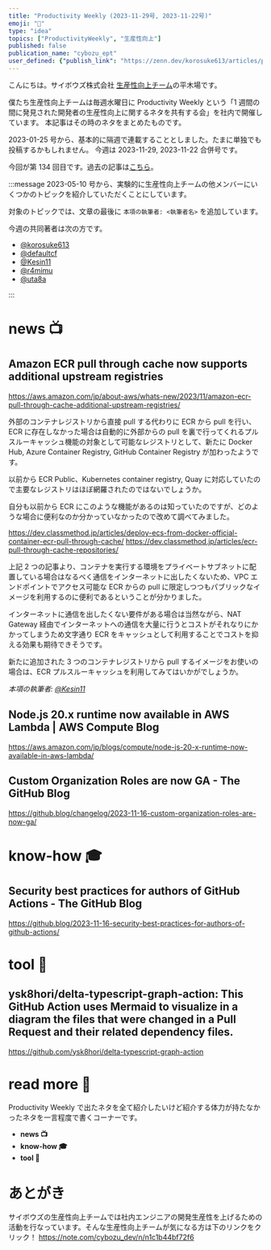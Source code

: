 ```yaml
---
title: "Productivity Weekly (2023-11-29号, 2023-11-22号)"
emoji: "🥘"
type: "idea"
topics: ["ProductivityWeekly", "生産性向上"]
published: false
publication_name: "cybozu_ept"
user_defined: {"publish_link": "https://zenn.dev/korosuke613/articles/productivity-weekly-20231129"}
---
```


こんにちは。サイボウズ株式会社 [生産性向上チーム](https://note.com/cybozu_dev/n/n1c1b44bf72f6)の平木場です。

僕たち生産性向上チームは毎週水曜日に Productivity Weekly という「1 週間の間に発見された開発者の生産性向上に関するネタを共有する会」を社内で開催しています。
本記事はその時のネタをまとめたものです。


2023-01-25 号から、基本的に隔週で連載することとしました。たまに単独でも投稿するかもしれません。
今週は 2023-11-29, 2023-11-22 合併号です。

今回が第 134 回目です。過去の記事は[こちら](https://zenn.dev/topics/productivityweekly?order=latest)。

:::message
2023-05-10 号から、実験的に生産性向上チームの他メンバーにいくつかのトピックを紹介していただくことにしています。

対象のトピックでは、文章の最後に `本項の執筆者: <執筆者名>` を追加しています。

今週の共同著者は次の方です。
- [@korosuke613](https://zenn.dev/korosuke613)
- [@defaultcf](https://zenn.dev/defaultcf)
- [@Kesin11](https://zenn.dev/kesin11)
- [@r4mimu](https://zenn.dev/r4mimu)
- [@uta8a](https://zenn.dev/uta8a)

:::

# news 📺

## Amazon ECR pull through cache now supports additional upstream registries
https://aws.amazon.com/jp/about-aws/whats-new/2023/11/amazon-ecr-pull-through-cache-additional-upstream-registries/

外部のコンテナレジストリから直接 pull する代わりに ECR から pull を行い、ECR に存在しなかった場合は自動的に外部からの pull を裏で行ってくれるプルスルーキャッシュ機能の対象として可能なレジストリとして、新たに Docker Hub, Azure Container Registry, GitHub Container Registry が加わったようです。

以前から ECR Public、Kubernetes container registry, Quay に対応していたので主要なレジストリはほぼ網羅されたのではないでしょうか。

自分も以前から ECR にこのような機能があるのは知っていたのですが、どのような場合に便利なのか分かっていなかったので改めて調べてみました。

https://dev.classmethod.jp/articles/deploy-ecs-from-docker-official-container-ecr-pull-through-cache/
https://dev.classmethod.jp/articles/ecr-pull-through-cache-repositories/

上記 2 つの記事より、コンテナを実行する環境をプライベートサブネットに配置している場合はなるべく通信をインターネットに出したくないため、VPC エンドポイントでアクセス可能な ECR からの pull に限定しつつもパブリックなイメージを利用するのに便利であるということが分かりました。

インターネットに通信を出したくない要件がある場合は当然ながら、NAT Gateway 経由でインターネットへの通信を大量に行うとコストがそれなりにかかってしまうため文字通り ECR をキャッシュとして利用することでコストを抑える効果も期待できそうです。

新たに追加された 3 つのコンテナレジストリから pull するイメージをお使いの場合は、ECR プルスルーキャッシュを利用してみてはいかがでしょうか。

_本項の執筆者: [@Kesin11](https://zenn.dev/kesin11)_

## Node.js 20.x runtime now available in AWS Lambda | AWS Compute Blog
https://aws.amazon.com/jp/blogs/compute/node-js-20-x-runtime-now-available-in-aws-lambda/

## Custom Organization Roles are now GA - The GitHub Blog
https://github.blog/changelog/2023-11-16-custom-organization-roles-are-now-ga/

# know-how 🎓

## Security best practices for authors of GitHub Actions - The GitHub Blog
https://github.blog/2023-11-16-security-best-practices-for-authors-of-github-actions/

# tool 🔨

## ysk8hori/delta-typescript-graph-action: This GitHub Action uses Mermaid to visualize in a diagram the files that were changed in a Pull Request and their related dependency files.
https://github.com/ysk8hori/delta-typescript-graph-action

# read more 🍘
Productivity Weekly で出たネタを全て紹介したいけど紹介する体力が持たなかったネタを一言程度で書くコーナーです。

- **news 📺**
- **know-how 🎓**
- **tool 🔨**

# あとがき


サイボウズの生産性向上チームでは社内エンジニアの開発生産性を上げるための活動を行なっています。そんな生産性向上チームが気になる方は下のリンクをクリック！
https://note.com/cybozu_dev/n/n1c1b44bf72f6
